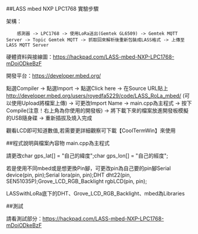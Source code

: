 ##LASS mbed NXP LPC1768 實驗步驟

架構：

		感測器 -> LPC1768 -> 使用LoRa送出(Gemtek GL6509) -> Gemtek MQTT Server -> Topic Gemtek MQTT -> 抓取回來解析後重新包裝成LASS格式 -> 上傳至LASS MQTT Server

硬體資料與接線圖：https://hackpad.com/LASS-mbed-NXP-LPC1768-mDoiODkeBzF

開發平台：https://developer.mbed.org/

點選Compiler -> 點選Import -> 點選Click here -> 在Source URL貼上
http://developer.mbed.org/users/royedfa5229/code/LASS_RoLa_mbed/ (可以使用Upload將檔案上傳) -> 可更改Import Name -> main.cpp為主程式 -> 按下Compile(注意！右上角為你使用的開發板) -> 將下載下來的檔案放進開發板模擬的USB隨身碟 -> 重新插拔及燒入完成

觀看LCD即可知道數值,若需要更詳細觀察可下載【CoolTermWin】來使用

##程式說明與檔案內容物
main.cpp為主程式

請更改char gps_lat[] = "自己的緯度";char gps_lon[] = "自己的經度";

若是使用不同mbed或是想更換Pin腳，可更改pin為自己要的pin腳Serial device(pin, pin);Serial lora(pin, pin);DHT dht22(pin, SEN51035P);Grove_LCD_RGB_Backlight rgbLCD(pin, pin);

LASSwithLoRa底下的DHT、Grove_LCD_RGB_Backlight、mbed為Libraries

##測試

請看測試部分：https://hackpad.com/LASS-mbed-NXP-LPC1768-mDoiODkeBzF